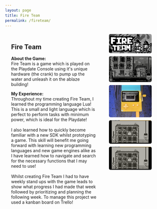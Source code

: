```yaml
---
layout: page
title: Fire Team
permalink: /fireteam/
---
```


<style>
  .game-page-container {
    display: flex;
    gap: 20px;
    margin: 20px;
  }
  .game-description {
    flex: 2;
    padding-right: 20px;
  }
  .game-images {
    flex: 1;
    display: flex;
    flex-direction: column;
    gap: 10px;
  }
  .game-images img {
    width: 100%;
    border-radius: 5px;
  }
</style>

<div class="game-page-container">
  <!-- Game description and experience -->
  <div class="game-description">
    <h2>Fire Team</h2>
    <p><strong>About the Game:</strong><br> Fire Team is a game which is played on the Playdate Console using it's unique hardware (the crank) to pump up the water and unleash it on the ablaze building!</p>
    <p><strong>My Experience:</strong><br> Throughout my time creating Fire Team, I learned the programming language Lua! This is a small and light language which is perfect to perform tasks with minimum power, which is ideal for the Playdate!
      <br><br> I also learned how to quickly become familiar with a new SDK whilst prototyping a game. This skill will benefit me going forward with learning new programming languages and new game engines alike as I have learned how to navigate and search for the necessary functions that I may need to use!
      <br><br> Whilst creating Fire Team I had to have weekly stand ups with the game leads to show what progress I had made that week followed by prioritizing and planning the following week. To manage this project we used a kanban board on Trello!
    </p>
  </div>

  <!-- Game images -->
  <div class="game-images">
    <img src="/FireTeam Images/FireTeam Logo.png" alt="Fire Team Logo">
    <img src="/FireTeam Images/ladders and spray.gif" alt="A gif where the ladder increase and the hose is sprayed">
    <img src="/FireTeam Images/playing on playdate.jpeg" alt="An image of the game on a playdate">
    <img src="/FireTeam Images/medium building.png" alt="An image of a large building in the game on fire">
    <img src="/FireTeam Images/large building.png" alt="An image of a large building in the game on fire">
    <!-- Add more images as needed -->
  </div>
</div>

